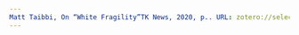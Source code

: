 ```yaml
---
Matt Taibbi, On “White Fragility”TK News, 2020, p.. URL: zotero://select/items/@TaibbiWhiteFragility2020
---
```


